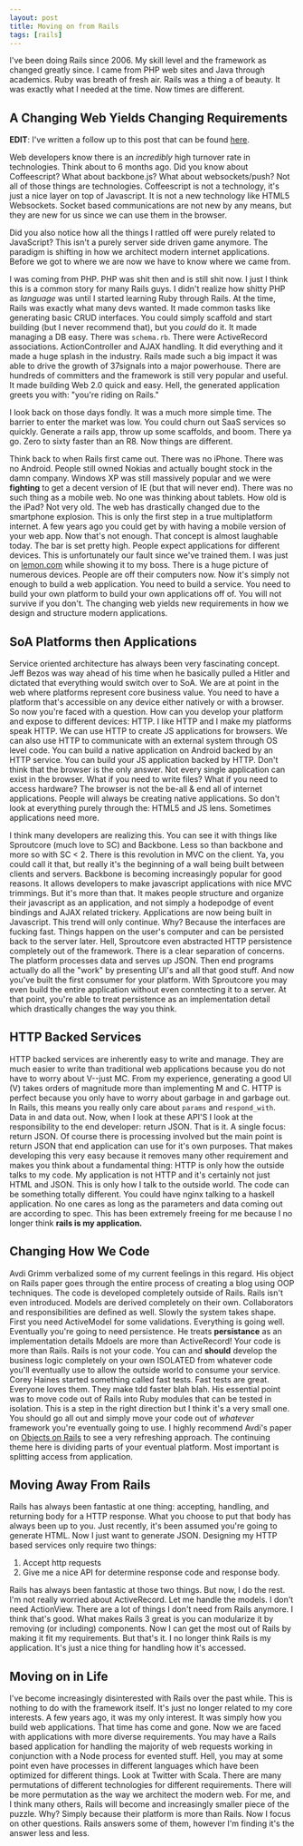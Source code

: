 ```yaml
---
layout: post
title: Moving on from Rails
tags: [rails]
---
```


I've been doing Rails since 2006. My skill level and the framework
as changed greatly since. I came from PHP web sites and Java through
academics. Ruby was breath of fresh air. Rails was a thing a of beauty.
It was exactly what I needed at the time. Now times are different.

## A Changing Web Yields Changing Requirements

**EDIT**: I've written a follow up to this post that can be found
[here](http://broadcastingadam.com/2011/12/moving_on_from_rails_part_2).

Web developers know there is an _incredibly_ high turnover rate in
technologies. Think about to 6 months ago. Did you know about
Coffeescript? What about backbone.js? What about websockets/push? Not all
of those things are technologies. Coffeescript is not a technology, it's
just a nice layer on top of Javascript. It is not a new technology like
HTML5 Websockets. Socket based communications are not new by any means,
but they are new for us since we can use them in the browser. 

Did you also notice how all the things I rattled off were purely related
to JavaScript? This isn't a purely server side driven game anymore. The
paradigm is shifting in how we architect modern internet applications.
Before we got to where we are now we have to know where we came from.

I was coming from PHP. PHP was shit then and is still shit now. I just
I think this is a common story for many Rails guys.
I didn't realize how shitty PHP as _language_ was until I started learning
Ruby through Rails. At the time, Rails was exactly what many devs
wanted. It made common tasks like generating basic CRUD interfaces. You
could simply scaffold and start building (but I never recommend that),
but you _could_ do it. It made managing a DB easy. There was
`schema.rb`. There were ActiveRecord associations. ActionController and
AJAX handling. It did everything and it made a huge splash in the
industry. Rails made such a big impact it was able to drive the growth
of 37signals into a major powerhouse. There are hundreds of committers
and the framework is still very popular and useful. It made building Web
2.0 quick and easy. Hell, the generated application greets you with:
"you're riding on Rails."

I look back on those days fondly. It was a much more simple time. The
barrier to enter the market was low. You could churn out SaaS services
so quickly. Generate a rails app, throw up some scaffolds, and boom.
There ya go. Zero to sixty faster than an R8. Now things are different. 

Think back to when Rails first came out. There was no iPhone. There was
no Android. People still owned Nokias and actually bought stock in the
damn company. Windows XP was still massively popular and we were
**fighting** to get a decent version of IE (but that will never end).
There was no such thing as a mobile web. No one was thinking about
tablets. How old is the iPad? Not very old. The web has drastically
changed due to the smartphone explosion. This is only the first step in
a true multiplatform internet. A few years ago you could get by with
having a mobile version of your web app. Now that's not enough. That
concept is almost laughable today. The bar is set pretty high. People
expect applications for different devices. This is unfortunately our
fault since we've trained them. I was just on
[lemon.com](http://www.lemon.com) while showing it to my boss. There is
a huge picture of numerous devices. People are off their computers now.
Now it's simply not enough to build a web application. You need to build
a service. You need to build your own platform to build your own
applications off of. You will not survive if you don't. The
changing web yields new requirements in how we design and structure
modern applications.

## SoA Platforms then Applications

Service oriented architecture has always been very fascinating concept.
Jeff Bezos was way ahead of his time when he basically pulled a Hitler
and dictated that everything would switch over to SoA. We are at point
in the web where platforms represent core business value. You need to
have a platform that's accessible on any device either natively or with
a browser. So now you're faced with a question. How can you develop your
platform and expose to different devices: HTTP. I like HTTP and I make
my platforms speak HTTP. We can use HTTP to create JS applications for
browsers. We can also use HTTP to communicate with an external system
through OS level code. You can build a native application on Android
backed by an HTTP service. You can build your JS application backed by
HTTP. Don't think that the browser is the only answer. Not every single
application can exist in the browser. What if you need to write files?
What if you need to access hardware? The browser is not the be-all & end
all of internet applications. People will always be creating native
applications. So don't look at everything purely through the: HTML5 and
JS lens. Sometimes applications need more.

I think many developers are realizing this. You can see it
with things like Sproutcore (much love to SC) and Backbone. Less so than
backbone and more so with SC < 2. There is this revolution in MVC on the
client. Ya, you could call it that, but really it's the beginning of a
wall being built between clients and servers. Backbone is becoming
increasingly popular for good reasons. It allows developers to make
javascript applications with nice MVC trimmings. But it's more than
that. It makes people structure and organize their javascript as an
application, and not simply a hodepodge of event bindings and AJAX
related trickery. Applications are now being built in Javascript. This
trend will only continue. Why? Because the interfaces are fucking fast.
Things happen on the user's computer and can be persisted back to the
server later. Hell, Sproutcore even abstracted HTTP persistence
completely out of the framework. There is a clear separation of concerns. The
platform processes data and serves up JSON. Then end programs actually
do all the "work" by presenting UI's and all that good stuff. And now
you've built the first consumer for your platform. With Sproutcore you
may even build the entire application without even conntecting it to a
server. At that point, you're able to treat persistence as an
implementation detail which drastically changes the way you think.

## HTTP Backed Services

HTTP backed services are inherently easy to write and manage. They are
much easier to write than traditional web applications because you do
not have to worry about V--just MC. From my experience, generating a
good UI (V) takes orders of magnitude more than implementing M and C. HTTP is
perfect because you only have to worry about garbage in and garbage out.
In Rails, this means you really only care about `params` and
`respond_with`. Data in and data out. Now, when I look at these API'S I
look at the responsibility to the end developer: return JSON. That is it.
A single focus: return JSON. Of course there is processing involved but
the main point is return JSON that end application can use for it's own
purposes. That makes developing this very easy because it removes many
other requirement and makes you think about a fundamental thing: HTTP is
only how the outside talks to my code. My application is not HTTP and
it's certainly not just HTML and JSON. This is only how I talk to the
outside world. The code can be something totally different. You could
have nginx talking to a haskell application. No one cares as long as the
parameters and data coming out are according to spec. This has been
extremely freeing for me because I no longer think **rails is my
application.**

## Changing How We Code

Avdi Grimm verbalized some of my current feelings in this regard. His
object on Rails paper goes through the entire process of creating a blog
using OOP techniques. The code is developed completely outside of Rails.
Rails isn't even introduced. Models are derived completely on their own.
Collaborators and responsibilities are defined as well. Slowly the system
takes shape. First you need ActiveModel for some validations. Everything
is going well. Eventually you're going to need persistence. He treats
**persistance** as an implementation details Mdoels are more than
ActiveRecord! Your code is more than Rails. Rails is not your code. You
can and **should** develop the business logic completely on your own
ISOLATED from whatever code you'll eventually use to allow the outside
world to consume your service. Corey Haines started something called
fast tests. Fast tests are great. Everyone loves them. They make tdd
faster blah blah. His essential point was to move code out of Rails into
Ruby modules that can be tested in isolation. This is a step in the
right direction but I think it's a very small one. You should go all out
and simply move your code out of _whatever_ framework you're eventually
going to use. I highly recommend Avdi's paper on 
[Objects on Rails](http://avdi.org/devblog/2011/11/15/early-access-beta-of-objects-on-rails-now-available-2/)
to see a very refreshing approach. The continuing theme here is
dividing parts of your eventual platform. Most important is splitting
access from application.

## Moving Away From Rails

Rails has always been fantastic at one thing: accepting, handling, and
returning body for a HTTP response. What you choose to put that body has
always been up to you. Just recently, it's been assumed you're going to
generate HTML. Now I just want to generate JSON. Designing my HTTP based
services only require two things:

1. Accept http requests
2. Give me a nice API for determine response code and response body.

Rails has always been fantastic at those two things. But now, I do the
rest. I'm not really worried about ActiveRecord. Let me handle the
models. I don't need ActionView. There are a lot of things I don't need
from Rails anymore. I think that's good. What makes Rails 3 great is you
can modularize it by removing (or including) components. Now I can get the most
out of Rails by making it fit my requirements. But that's it. I no
longer think Rails is my application. It's just a nice thing for
handling how it's accessed.

## Moving on in Life

I've become increasingly disinterested with Rails over the past while.
This is nothing to do with the framework itself. It's just no longer
related to my core interests. A few years ago, it was my only interest.
It was simply how you build web applications. That time has come and
gone. Now we are faced with applications with more diverse requirements.
You may have a Rails based application for handling the majority of web
requests working in conjunction with a Node process for evented stuff.
Hell, you may at some point even have processes in different languages
which have been optimized for different things. Look at Twitter with
Scala. There are many permutations of different technologies for different
requirements. There will be more permutation as the way we architect the
modern web. For me, and I think many others, Rails will become and
increasingly smaller piece of the puzzle. Why? Simply because their
platform is more than Rails. Now I focus on other questions. Rails
answers some of them, however I'm finding it's the answer less and less.
